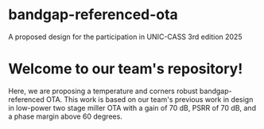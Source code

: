 # bandgap-referenced-ota
A proposed design for the participation in UNIC-CASS 3rd edition 2025
# Welcome to our team's repository!
Here, we are proposing a temperature and corners robust bandgap-referenced OTA. This work is based on our team's previous work in design in low-power two stage miller OTA with a gain of 70 dB, PSRR of 70 dB, and a phase margin above 60 degrees.
